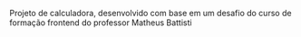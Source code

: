 Projeto de calculadora, desenvolvido com base em um desafio do curso de formação frontend do professor Matheus Battisti
